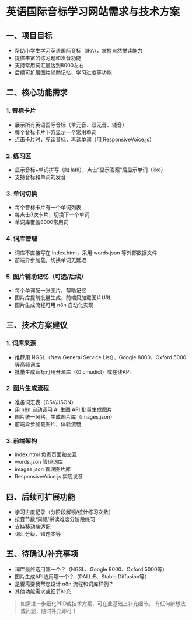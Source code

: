 # 英语国际音标学习网站需求与技术方案

## 一、项目目标
- 帮助小学生学习英语国际音标（IPA），掌握自然拼读能力
- 提供丰富的练习题和发音功能
- 支持常用词汇量达到8000左右
- 后续可扩展图片辅助记忆、学习进度等功能

## 二、核心功能需求
### 1. 音标卡片
- 展示所有英语国际音标（单元音、双元音、辅音）
- 每个音标卡片下方显示一个常用单词
- 点击卡片时，先读音标，再读单词（用 ResponsiveVoice.js）

### 2. 练习区
- 显示音标+单词拼写（如 laɪk），点击“显示答案”后显示单词（like）
- 支持音标和单词的发音

### 3. 单词切换
- 每个音标卡片有一个单词列表
- 每点击3次卡片，切换下一个单词
- 单词库覆盖8000常用词

### 4. 词库管理
- 词库不直接写在 index.html，采用 words.json 等外部数据文件
- 前端异步加载，切换单词无延迟

### 5. 图片辅助记忆（可选/后续）
- 每个单词配一张图片，帮助记忆
- 图片库提前批量生成，前端只加载图片URL
- 图片生成流程可用 n8n 自动化实现

## 三、技术方案建议
### 1. 词库来源
- 推荐用 NGSL（New General Service List）、Google 8000、Oxford 5000 等高频词库
- 批量生成音标可用开源库（如 cmudict）或在线API

### 2. 图片生成流程
- 准备词汇表（CSV/JSON）
- 用 n8n 自动调用 AI 生图 API 批量生成图片
- 图片统一风格，生成图片库（images.json）
- 前端异步加载图片，体验流畅

### 3. 前端架构
- index.html 负责页面和交互
- words.json 管理词库
- images.json 管理图片库
- ResponsiveVoice.js 实现发音

## 四、后续可扩展功能
- 学习进度记录（分阶段解锁/统计练习次数）
- 按音节数/词频/拼读难度分阶段练习
- 支持移动端适配
- 词汇分级、错题本等

## 五、待确认/补充事项
- 词库最终选用哪一个？（NGSL、Google 8000、Oxford 5000等）
- 图片生成API选用哪一个？（DALL·E、Stable Diffusion等）
- 是否需要我帮您设计 n8n 流程和词库样例？
- 其他功能需求或细节补充

> 如需进一步细化PRD或技术方案，可在此基础上补充细节。
> 有任何新想法或问题，随时补充即可！
